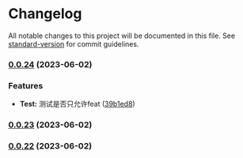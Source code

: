 # Changelog

All notable changes to this project will be documented in this file. See [standard-version](https://github.com/conventional-changelog/standard-version) for commit guidelines.

### [0.0.24](https://github.com/HikeBao/mock/compare/v0.0.23...v0.0.24) (2023-06-02)


### Features

* **Test:** 测试是否只允许feat ([39b1ed8](https://github.com/HikeBao/mock/commit/39b1ed846544cb098be51df890fed7fc3c7df5b7))

### [0.0.23](https://github.com/HikeBao/mock/compare/v0.0.22...v0.0.23) (2023-06-02)

### [0.0.22](https://github.com/HikeBao/mock/compare/v0.0.21...v0.0.22) (2023-06-02)
